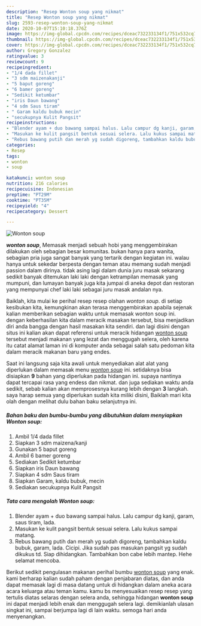 ```yaml
---
description: "Resep Wonton soup yang nikmat"
title: "Resep Wonton soup yang nikmat"
slug: 2593-resep-wonton-soup-yang-nikmat
date: 2020-10-07T15:10:18.376Z
image: https://img-global.cpcdn.com/recipes/dceac732233134f1/751x532cq70/wonton-soup-foto-resep-utama.jpg
thumbnail: https://img-global.cpcdn.com/recipes/dceac732233134f1/751x532cq70/wonton-soup-foto-resep-utama.jpg
cover: https://img-global.cpcdn.com/recipes/dceac732233134f1/751x532cq70/wonton-soup-foto-resep-utama.jpg
author: Gregory Gonzalez
ratingvalue: 3
reviewcount: 9
recipeingredient:
- "1/4 dada fillet"
- "3 sdm maizenakanji"
- "5 baput goreng"
- "6 bamer goreng"
- "Sedikit ketumbar"
- "iris Daun bawang"
- "4 sdm Saus tiram"
- " Garam kaldu bubuk mecin"
- "secukupnya Kulit Pangsit"
recipeinstructions:
- "Blender ayam + duo bawang sampai halus. Lalu campur dg kanji, garam, saus tiram, lada."
- "Masukan ke kulit pangsit bentuk sesuai selera. Lalu kukus sampai matang."
- "Rebus bawang putih dan merah yg sudah digoreng, tambahkan kaldu bubuk, garam, lada. Cicipi. Jika sudah pas masukan pangsit yg sudah dikukus td. Siap dihidangkan. Tambahkan bon cabe lebih mantep. Hehe selamat mencoba."
categories:
- Resep
tags:
- wonton
- soup

katakunci: wonton soup 
nutrition: 216 calories
recipecuisine: Indonesian
preptime: "PT29M"
cooktime: "PT35M"
recipeyield: "4"
recipecategory: Dessert

---
```



![Wonton soup](https://img-global.cpcdn.com/recipes/dceac732233134f1/751x532cq70/wonton-soup-foto-resep-utama.jpg)

<b><i>wonton soup</i></b>, Memasak menjadi sebuah hobi yang menggembirakan dilakukan oleh sebagian besar komunitas. bukan hanya para wanita, sebagian pria juga sangat banyak yang tertarik dengan kegiatan ini. walau hanya untuk sekedar berpesta dengan teman atau memang sudah menjadi passion dalam dirinya. tidak asing lagi dalam dunia juru masak sekarang sedikit banyak ditemukan laki laki dengan ketrampilan memasak yang mumpuni, dan lumayan banyak juga kita jumpai di aneka depot dan restoran yang mempunyai chef laki laki sebagai juru masak andalan nya.

Baiklah, kita mulai ke perihal resep resep olahan <i>wonton soup</i>. di setiap kesibukan kita, kemungkinan akan terasa menggembirakan apabila sejenak kalian memberikan sebagian waktu untuk memasak wonton soup ini. dengan keberhasilan kita dalam meracik masakan tersebut, bisa menjadikan diri anda bangga dengan hasil masakan kita sendiri. dan lagi disini dengan situs ini kalian akan dapat referensi untuk meracik hidangan <u>wonton soup</u> tersebut menjadi makanan yang lezat dan menggugah selera, oleh karena itu catat alamat laman ini di komputer anda sebagai salah satu pedoman kita dalam meracik makanan baru yang endes.




Saat ini langsung saja kita awali untuk menyediakan alat alat yang diperlukan dalam memasak menu <u><i>wonton soup</i></u> ini. setidaknya bisa disiapkan <b>9</b> bahan yang diperlukan pada hidangan ini. supaya nantinya dapat tercapai rasa yang endess dan nikmat. dan juga sediakan waktu anda sedikit, sebab kalian akan memprosesnya kurang lebih dengan <b>3</b> langkah. saya harap semua yang diperlukan sudah kita miliki disini, Baiklah mari kita olah dengan melihat dulu bahan baku selanjutnya ini.

<!--inarticleads1-->

##### Bahan baku dan bumbu-bumbu yang dibutuhkan dalam menyiapkan Wonton soup:

1. Ambil 1/4 dada fillet
1. Siapkan 3 sdm maizena/kanji
1. Gunakan 5 baput goreng
1. Ambil 6 bamer goreng
1. Sediakan Sedikit ketumbar
1. Siapkan iris Daun bawang
1. Siapkan 4 sdm Saus tiram
1. Siapkan  Garam, kaldu bubuk, mecin
1. Sediakan secukupnya Kulit Pangsit




<!--inarticleads2-->

##### Tata cara mengolah Wonton soup:

1. Blender ayam + duo bawang sampai halus. Lalu campur dg kanji, garam, saus tiram, lada.
1. Masukan ke kulit pangsit bentuk sesuai selera. Lalu kukus sampai matang.
1. Rebus bawang putih dan merah yg sudah digoreng, tambahkan kaldu bubuk, garam, lada. Cicipi. Jika sudah pas masukan pangsit yg sudah dikukus td. Siap dihidangkan. Tambahkan bon cabe lebih mantep. Hehe selamat mencoba.




Berikut sedikit pengulasan makanan perihal bumbu <u>wonton soup</u> yang enak. kami berharap kalian sudah paham dengan penjabaran diatas, dan anda dapat memasak lagi di masa datang untuk di hidangkan dalam aneka acara acara keluarga atau teman kamu. kamu bs menyesuaikan resep resep yang tertulis diatas selaras dengan selera anda, sehingga hidangan <b>wonton soup</b> ini dapat menjadi lebih enak dan menggugah selera lagi. demikianlah ulasan singkat ini, sampai berjumpa lagi di lain waktu. semoga hari anda menyenangkan.

